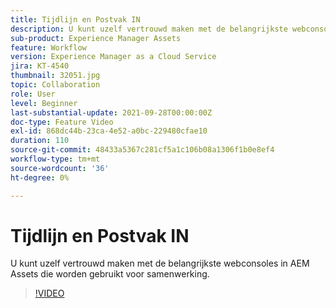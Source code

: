```yaml
---
title: Tijdlijn en Postvak IN
description: U kunt uzelf vertrouwd maken met de belangrijkste webconsoles in AEM Assets die worden gebruikt voor samenwerking.
sub-product: Experience Manager Assets
feature: Workflow
version: Experience Manager as a Cloud Service
jira: KT-4540
thumbnail: 32051.jpg
topic: Collaboration
role: User
level: Beginner
last-substantial-update: 2021-09-28T00:00:00Z
doc-type: Feature Video
exl-id: 868dc44b-23ca-4e52-a0bc-229480cfae10
duration: 110
source-git-commit: 48433a5367c281cf5a1c106b08a1306f1b0e8ef4
workflow-type: tm+mt
source-wordcount: '36'
ht-degree: 0%

---
```


# Tijdlijn en Postvak IN

U kunt uzelf vertrouwd maken met de belangrijkste webconsoles in AEM Assets die worden gebruikt voor samenwerking.

>[!VIDEO](https://video.tv.adobe.com/v/32051?quality=12&learn=on)
